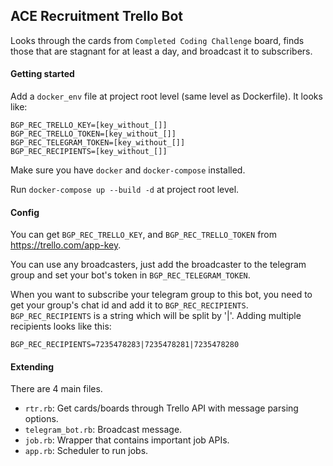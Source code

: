 ## ACE Recruitment Trello Bot

Looks through the cards from `Completed Coding Challenge` board,
finds those that are stagnant for at least a day, and broadcast it to subscribers.

#### Getting started

Add a `docker_env` file at project root level (same level as Dockerfile). It looks like:
```
BGP_REC_TRELLO_KEY=[key_without_[]]
BGP_REC_TRELLO_TOKEN=[key_without_[]]
BGP_REC_TELEGRAM_TOKEN=[key_without_[]]
BGP_REC_RECIPIENTS=[key_without_[]]

```

Make sure you have `docker` and `docker-compose` installed.

Run `docker-compose up --build -d` at project root level.

#### Config

You can get `BGP_REC_TRELLO_KEY`, and `BGP_REC_TRELLO_TOKEN` from https://trello.com/app-key.

You can use any broadcasters, just add the broadcaster to the telegram group and set your bot's token in `BGP_REC_TELEGRAM_TOKEN`.

When you want to subscribe your telegram group to this bot,
you need to get your group's chat id and add it to `BGP_REC_RECIPIENTS`.
`BGP_REC_RECIPIENTS` is a string which will be split by '|'. Adding multiple recipients looks like this:
```
BGP_REC_RECIPIENTS=7235478283|7235478281|7235478280
```

#### Extending

There are 4 main files.
- `rtr.rb`: Get cards/boards through Trello API with message parsing options.
- `telegram_bot.rb`: Broadcast message.
- `job.rb`: Wrapper that contains important job APIs.
- `app.rb`: Scheduler to run jobs.
